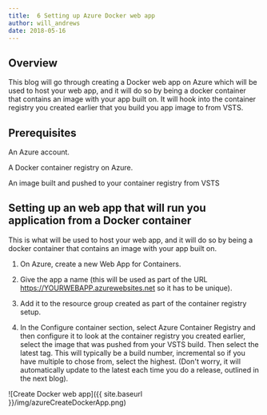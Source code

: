 ```yaml
---
title:  6 Setting up Azure Docker web app
author: will_andrews
date: 2018-05-16
--- 
```


## Overview
This blog will go through creating a Docker web app on Azure which will be used to host your web app, and it will do so by being a docker container that contains an image with your app built on. It will hook into the container registry you created earlier that you build you app image to from VSTS.

## Prerequisites

An Azure account.

A Docker container registry on Azure.

An image built and pushed to your container registry from VSTS

## Setting up an web app that will run you application from a Docker container

This is what will be used to host your web app, and it will do so by being a docker container that contains an image with your app built on.

1) On Azure, create a new Web App for Containers.

2) Give the app a name (this will be used as part of the URL https://YOURWEBAPP.azurewebsites.net so it has to be unique).

3) Add it to the resource group created as part of the container registry setup.

4) In the Configure container section, select Azure Container Registry and then configure it to look at the container registry you created earlier, select the image that was pushed from your VSTS build. Then select the latest tag. This will typically be a build number, incremental so if you have multiple to chose from, select the highest. (Don't worry, it will automatically update to the latest each time you do a release, outlined in the next blog).

![Create Docker web app]({{ site.baseurl }}/img/azureCreateDockerApp.png)
